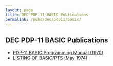 ```yaml
---
layout: page
title: DEC PDP-11 BASIC Publications
permalink: /pubs/dec/pdp11/basic/
---
```


DEC PDP-11 BASIC Publications
---

- [PDP-11 BASIC Programming Manual (1970)](https://s3-us-west-2.amazonaws.com/archive.pcjs.org/pubs/dec/pdp11/basic/BASIC_Programming_Manual_Dec70.pdf)
- [LISTING OF BASIC/PTS (May 1974)](https://s3-us-west-2.amazonaws.com/archive.pcjs.org/pubs/dec/pdp11/basic/BASIC_PTS_Listing_Mar77.pdf)
